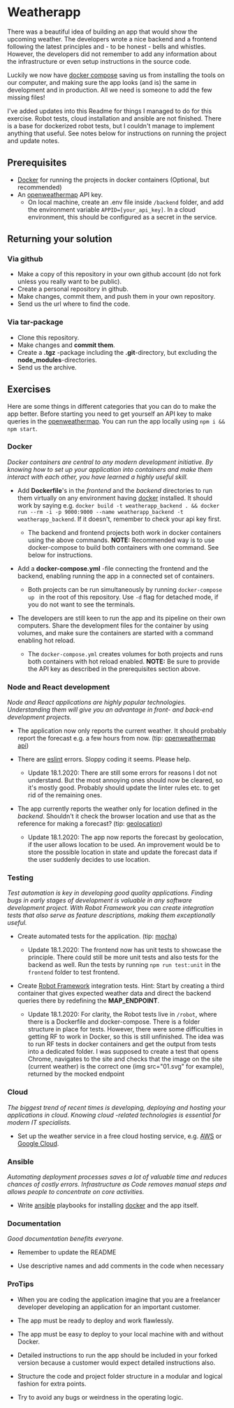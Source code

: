 # Weatherapp

There was a beautiful idea of building an app that would show the upcoming weather. The developers wrote a nice backend and a frontend following the latest principles and - to be honest - bells and whistles. However, the developers did not remember to add any information about the infrastructure or even setup instructions in the source code.

Luckily we now have [docker compose](https://docs.docker.com/compose/) saving us from installing the tools on our computer, and making sure the app looks (and is) the same in development and in production. All we need is someone to add the few missing files!

I've added updates into this Readme for things I managed to do for this exercise. Robot tests, cloud installation and ansible are not finished. There is a base for dockerized robot tests, but I couldn't manage to implement anything that useful. See notes below for instructions on running the project and update notes.

## Prerequisites
* [Docker](https://www.docker.com/) for running the projects in docker containers (Optional, but recommended)
* An [openweathermap](http://openweathermap.org/) API key.
    * On local machine, create an .env file inside `/backend` folder, and add the environment variable `APPID=[your_api_key]`. In a cloud environment, this should be configured as a secret in the service. 

## Returning your solution

### Via github

* Make a copy of this repository in your own github account (do not fork unless you really want to be public).
* Create a personal repository in github.
* Make changes, commit them, and push them in your own repository.
* Send us the url where to find the code.

### Via tar-package

* Clone this repository.
* Make changes and **commit them**.
* Create a **.tgz** -package including the **.git**-directory, but excluding the **node_modules**-directories.
* Send us the archive.

## Exercises

Here are some things in different categories that you can do to make the app better. Before starting you need to get yourself an API key to make queries in the [openweathermap](http://openweathermap.org/). You can run the app locally using `npm i && npm start`.

### Docker

*Docker containers are central to any modern development initiative. By knowing how to set up your application into containers and make them interact with each other, you have learned a highly useful skill.*

* Add **Dockerfile**'s in the *frontend* and the *backend* directories to run them virtually on any environment having [docker](https://www.docker.com/) installed. It should work by saying e.g. `docker build -t weatherapp_backend . && docker run --rm -i -p 9000:9000 --name weatherapp_backend -t weatherapp_backend`. If it doesn't, remember to check your api key first.
    * The backend and frontend projects both work in docker containers using the above commands. **NOTE:** Recommended way is to use docker-compose to build both containers with one command. See below for instructions. 

* Add a **docker-compose.yml** -file connecting the frontend and the backend, enabling running the app in a connected set of containers.
    * Both projects can be run simultaneously by running `docker-compose up ` in the root of this repository. Use `-d` flag for detached mode, if you do not want to see the terminals.

* The developers are still keen to run the app and its pipeline on their own computers. Share the development files for the container by using volumes, and make sure the containers are started with a command enabling hot reload.
    * The `docker-compose.yml` creates volumes for both projects and runs both containers with hot reload enabled. **NOTE:** Be sure to provide the API key as described in the prerequisites section above.

### Node and React development

*Node and React applications are highly popular technologies. Understanding them will give you an advantage in front- and back-end development projects.*

* The application now only reports the current weather. It should probably report the forecast e.g. a few hours from now. (tip: [openweathermap api](https://openweathermap.org/forecast5))

* There are [eslint](http://eslint.org/) errors. Sloppy coding it seems. Please help.
    * Update 18.1.2020: There are still some errors for reasons I dot not understand. But the most annoying ones should now be cleared, so it's mostly good. Probably should update the linter rules etc. to get rid of the remaining ones.

* The app currently reports the weather only for location defined in the *backend*. Shouldn't it check the browser location and use that as the reference for making a forecast? (tip: [geolocation](https://developer.mozilla.org/en-US/docs/Web/API/Geolocation/Using_geolocation))
    * Update 18.1.2020: The app now reports the forecast by geolocation, if the user allows location to be used. An improvement would be to store the possible location in state and update the forecast data if the user suddenly decides to use location.

### Testing

*Test automation is key in developing good quality applications. Finding bugs in early stages of development is valuable in any software development project. With Robot Framework you can create integration tests that also serve as feature descriptions, making them exceptionally useful.*

* Create automated tests for the application. (tip: [mocha](https://mochajs.org/))
    * Update 18.1.2020: The frontend now has unit tests to showcase the principle. There could still be more unit tests and also tests for the backend as well. Run the tests by running `npm run test:unit` in the `frontend` folder to test frontend. 

* Create [Robot Framework](http://robotframework.org/) integration tests. Hint: Start by creating a third container that gives expected weather data and direct the backend queries there by redefining the **MAP_ENDPOINT**.
    * Update 18.1.2020: For clarity, the Robot tests live in `/robot`, where there is a Dockerfile and docker-compose. There is a folder structure in place for tests. However, there were some difficulties in getting RF to work in Docker, so this is still unfinished. The idea was to run RF tests in docker containers and get the output from tests into a dedicated folder. I was supposed to create a test that opens Chrome, navigates to the site and checks that the image on the site (current weather) is the correct one (img src="01.svg" for example), returned by the mocked endpoint 

### Cloud

*The biggest trend of recent times is developing, deploying and hosting your applications in cloud. Knowing cloud -related technologies is essential for modern IT specialists.*

* Set up the weather service in a free cloud hosting service, e.g. [AWS](https://aws.amazon.com/free/) or [Google Cloud](https://cloud.google.com/free/).

### Ansible

*Automating deployment processes saves a lot of valuable time and reduces chances of costly errors. Infrastructure as Code removes manual steps and allows people to concentrate on core activities.*

* Write [ansible](http://docs.ansible.com/ansible/intro.html) playbooks for installing [docker](https://www.docker.com/) and the app itself.

### Documentation

*Good documentation benefits everyone.*

* Remember to update the README

* Use descriptive names and add comments in the code when necessary

### ProTips

* When you are coding the application imagine that you are a freelancer developer developing an application for an important customer.

* The app must be ready to deploy and work flawlessly.

* The app must be easy to deploy to your local machine with and without Docker. 

* Detailed instructions to run the app should be included in your forked version because a customer would expect detailed instructions also.

* Structure the code and project folder structure in a modular and logical fashion for extra points.

* Try to avoid any bugs or weirdness in the operating logic.
